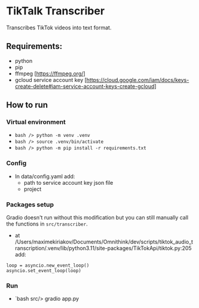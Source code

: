 # TikTalk Transcriber

Transcribes TikTok videos into text format.

## Requirements:

- python
- pip
- ffmpeg [https://ffmpeg.org/]
- gcloud service account key [https://cloud.google.com/iam/docs/keys-create-delete#iam-service-account-keys-create-gcloud]

## How to run

### Virtual environment

- `bash /> python -m venv .venv`
- `bash /> source .venv/bin/activate`
- `bash /> python -m pip install -r requirements.txt`

### Config

- In data/config.yaml add:
  - path to service account key json file
  - project

### Packages setup

Gradio doesn't run without this modification but you can still manually call the functions in `src/transcriber`.

- at /Users/maximekiriakov/Documents/Omnithink/dev/scripts/tiktok_audio_transcription/.venv/lib/python3.11/site-packages/TikTokApi/tiktok.py:205 add:

```
loop = asyncio.new_event_loop()
asyncio.set_event_loop(loop)
```

### Run

- `bash src/> gradio app.py
